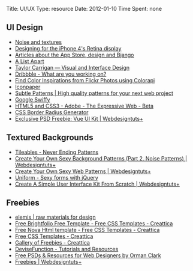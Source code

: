 Title: UI/UX
Type: resource
Date: 2012-01-10
Time Spent: none

## UI Design

- [Noise and textures](http://bjango.com/articles/noise/)
- [Designing for the iPhone 4&#39;s Retina display](http://bjango.com/articles/designingforretina/)
- [Articles about the App Store, design and Bjango](http://bjango.com/articles/)
- [A List Apart](http://www.alistapart.com/)
- [Taylor Carrigan — Visual and Interface Design](http://taylorcarrigan.com/)
- [Dribbble - What are you working on?](http://dribbble.com/)
- [Find Color Inspirations from Flickr Photos using Colorapi](http://beautifulpixels.com/web/find-color-inspirations-from-flickr-photos-using-colorapi/)
- [Iconpaper](http://www.iconpaper.org/)
- [Subtle Patterns | High quality patterns for your next web project](http://subtlepatterns.com/)
- [Google Swiffy](http://swiffy.googlelabs.com/)
- [HTML5 and CSS3 - Adobe - The Expressive Web - Beta](http://beta.theexpressiveweb.com/#!/welcome)
- [CSS Border Radius Generator](http://border-radius.com/)
- [Exclusive PSD Freebie: Vue UI Kit | Webdesigntuts+](http://webdesign.tutsplus.com/freebies/free-site-elements/exclusive-psd-freebie-vue-ui-kit/)

## Textured Backgrounds

- [Tileables - Never Ending Patterns](http://tileabl.es/)
- [Create Your Own Sexy Background Patterns (Part 2\. Noise Patterns) | Webdesigntuts+](http://webdesign.tutsplus.com/tutorials/site-elements/create-your-own-sexy-background-patterns-part-2-noise-patterns/)
- [Create Your Own Sexy Web Patterns | Webdesigntuts+](http://webdesign.tutsplus.com/tutorials/create-your-own-sexy-background-patterns-part-1/)
- [Uniform - Sexy forms with jQuery](http://uniformjs.com/)
- [Create A Simple User Interface Kit From Scratch | Webdesigntuts+](http://webdesign.tutsplus.com/videos/create-a-simple-user-interface-kit-from-scratch-free-psd-included/)

## Freebies

- [elemis | raw materials for design](http://elemisfreebies.com/)
- [Free Brightfolio Free Template - Free CSS Templates - Creattica](http://creattica.com/free-css-templates/brightfolio-free-template/61953)
- [Free Nova Html template - Free CSS Templates - Creattica](http://creattica.com/free-css-templates/nova-html-template/61221)
- [Free CSS Templates - Creattica](http://creattica.com/free-css-templates/latest)
- [Gallery of Freebies - Creattica](http://creattica.com/show/Freebies/latest)
- [DeviseFunction - Tutorials and Resources](http://devisefunction.com/)
- [Free PSDs &amp; Resources for Web Designers by Orman Clark](http://www.premiumpixels.com/)
- [Freebies | Webdesigntuts+](http://webdesign.tutsplus.com/category/freebies/)